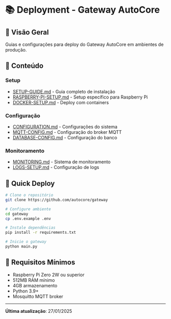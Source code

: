 # 📚 Deployment - Gateway AutoCore

## 🎯 Visão Geral

Guias e configurações para deploy do Gateway AutoCore em ambientes de produção.

## 📖 Conteúdo

### Setup
- [SETUP-GUIDE.md](SETUP-GUIDE.md) - Guia completo de instalação
- [RASPBERRY-PI-SETUP.md](RASPBERRY-PI-SETUP.md) - Setup específico para Raspberry Pi
- [DOCKER-SETUP.md](DOCKER-SETUP.md) - Deploy com containers

### Configuração
- [CONFIGURATION.md](CONFIGURATION.md) - Configurações do sistema
- [MQTT-CONFIG.md](MQTT-CONFIG.md) - Configuração do broker MQTT
- [DATABASE-CONFIG.md](DATABASE-CONFIG.md) - Configuração do banco

### Monitoramento
- [MONITORING.md](MONITORING.md) - Sistema de monitoramento
- [LOGS-SETUP.md](LOGS-SETUP.md) - Configuração de logs

## 🚀 Quick Deploy

```bash
# Clone o repositório
git clone https://github.com/autocore/gateway

# Configure ambiente
cd gateway
cp .env.example .env

# Instale dependências
pip install -r requirements.txt

# Inicie o gateway
python main.py
```

## 🔧 Requisitos Mínimos

- Raspberry Pi Zero 2W ou superior
- 512MB RAM mínimo
- 4GB armazenamento
- Python 3.9+
- Mosquitto MQTT broker

---

**Última atualização**: 27/01/2025